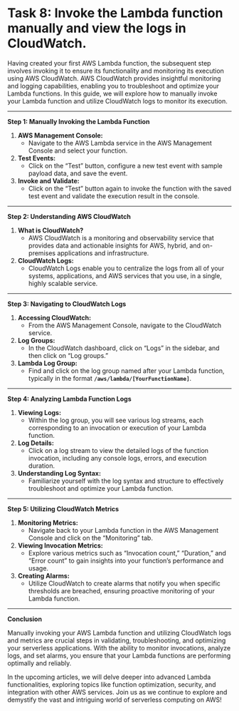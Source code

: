# Task 8: Invoke the Lambda function manually and view the logs in CloudWatch.

Having created your first AWS Lambda function, the subsequent step involves invoking it to ensure its functionality and monitoring its execution using AWS CloudWatch. AWS CloudWatch provides insightful monitoring and logging capabilities, enabling you to troubleshoot and optimize your Lambda functions. In this guide, we will explore how to manually invoke your Lambda function and utilize CloudWatch logs to monitor its execution.

---

**Step 1: Manually Invoking the Lambda Function**

1. **AWS Management Console:**
    - Navigate to the AWS Lambda service in the AWS Management Console and select your function.
2. **Test Events:**
    - Click on the “Test” button, configure a new test event with sample payload data, and save the event.
3. **Invoke and Validate:**
    - Click on the “Test” button again to invoke the function with the saved test event and validate the execution result in the console.

---

**Step 2: Understanding AWS CloudWatch**

1. **What is CloudWatch?**
    - AWS CloudWatch is a monitoring and observability service that provides data and actionable insights for AWS, hybrid, and on-premises applications and infrastructure.
2. **CloudWatch Logs:**
    - CloudWatch Logs enable you to centralize the logs from all of your systems, applications, and AWS services that you use, in a single, highly scalable service.

---

**Step 3: Navigating to CloudWatch Logs**

1. **Accessing CloudWatch:**
    - From the AWS Management Console, navigate to the CloudWatch service.
2. **Log Groups:**
    - In the CloudWatch dashboard, click on “Logs” in the sidebar, and then click on “Log groups.”
3. **Lambda Log Group:**
    - Find and click on the log group named after your Lambda function, typically in the format **`/aws/lambda/[YourFunctionName]`**.

---

**Step 4: Analyzing Lambda Function Logs**

1. **Viewing Logs:**
    - Within the log group, you will see various log streams, each corresponding to an invocation or execution of your Lambda function.
2. **Log Details:**
    - Click on a log stream to view the detailed logs of the function invocation, including any console logs, errors, and execution duration.
3. **Understanding Log Syntax:**
    - Familiarize yourself with the log syntax and structure to effectively troubleshoot and optimize your Lambda function.

---

**Step 5: Utilizing CloudWatch Metrics**

1. **Monitoring Metrics:**
    - Navigate back to your Lambda function in the AWS Management Console and click on the “Monitoring” tab.
2. **Viewing Invocation Metrics:**
    - Explore various metrics such as “Invocation count,” “Duration,” and “Error count” to gain insights into your function’s performance and usage.
3. **Creating Alarms:**
    - Utilize CloudWatch to create alarms that notify you when specific thresholds are breached, ensuring proactive monitoring of your Lambda function.

---

**Conclusion**

Manually invoking your AWS Lambda function and utilizing CloudWatch logs and metrics are crucial steps in validating, troubleshooting, and optimizing your serverless applications. With the ability to monitor invocations, analyze logs, and set alarms, you ensure that your Lambda functions are performing optimally and reliably.

In the upcoming articles, we will delve deeper into advanced Lambda functionalities, exploring topics like function optimization, security, and integration with other AWS services. Join us as we continue to explore and demystify the vast and intriguing world of serverless computing on AWS!
